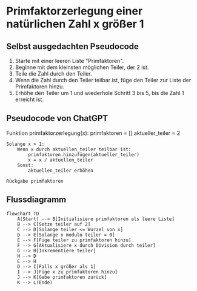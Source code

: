 # Primfaktorzerlegung einer natürlichen Zahl x größer 1

## Selbst ausgedachten Pseudocode

1. Starte mit einer leeren Liste "Primfaktoren".
2. Beginne mit dem kleinsten möglichen Teiler, der 2 ist.
3. Teile die Zahl durch den Teiler.
4. Wenn die Zahl durch den Teiler teilbar ist, füge den Teiler zur Liste der Primfaktoren hinzu.
5. Erhöhe den Teiler um 1 und wiederhole Schritt 3 bis 5, bis die Zahl 1 erreicht ist.

## Pseudocode von ChatGPT

Funktion primfaktorzerlegung(x):
    primfaktoren = []
    aktueller_teiler = 2
    
    Solange x > 1:
        Wenn x durch aktuellen_teiler teilbar ist:
            primfaktoren.hinzufügen(aktueller_teiler)
            x = x / aktuellen_teiler
        Sonst:
            aktuellen_teiler erhöhen
    
    Rückgabe primfaktoren

## Flussdiagramm

```mermaid
flowchart TD
    A(Start) --> B[Initialisiere primfaktoren als leere Liste]
    B --> C[Setze teiler auf 2]
    C --> D[Solange teiler <= Wurzel von x]
    D --> E[Solange x modulo teiler = 0]
    E --> F[Füge teiler zu primfaktoren hinzu]
    F --> G[Aktualisiere x durch Division durch teiler]
    G --> H[Inkrementiere teiler]
    H --> D
    E --> H
    D --> I[Falls x größer als 1]
    I --> J[Füge x zu primfaktoren hinzu]
    J --> K[Gebe primfaktoren zurück]
    K --> L(Ende)